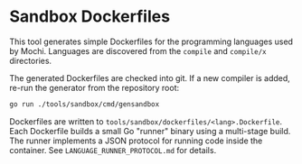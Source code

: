 # Sandbox Dockerfiles

This tool generates simple Dockerfiles for the programming languages used by Mochi.
Languages are discovered from the `compile` and `compile/x` directories.

The generated Dockerfiles are checked into git. If a new compiler is added,
re-run the generator from the repository root:

```bash
go run ./tools/sandbox/cmd/gensandbox
```

Dockerfiles are written to `tools/sandbox/dockerfiles/<lang>.Dockerfile`.
Each Dockerfile builds a small Go "runner" binary using a multi-stage build.
The runner implements a JSON protocol for running code inside the container.
See `LANGUAGE_RUNNER_PROTOCOL.md` for details.
